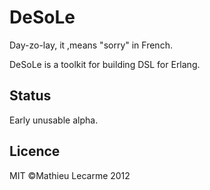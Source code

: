DeSoLe
======

Day-zo-lay, it ,means "sorry" in French.

DeSoLe is a toolkit for building DSL for Erlang.

Status
------

Early unusable alpha.

Licence
-------

MIT ©Mathieu Lecarme 2012
